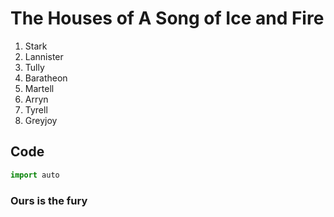 # The Houses of A Song of Ice and Fire
1. Stark
2. Lannister
3. Tully
4. Baratheon
5. Martell
6. Arryn
7. Tyrell
8. Greyjoy

## Code

```python
import auto
```

### Ours is the fury
